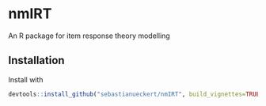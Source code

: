 # nmIRT
An R package for item response theory modelling

## Installation

Install with

```r
devtools::install_github("sebastianueckert/nmIRT", build_vignettes=TRUE)
```
